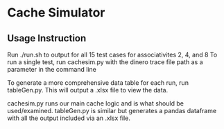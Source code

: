# Cache Simulator

## Usage Instruction

Run ./run.sh to output for all 15 test cases for associativites 2, 4, and 8
To run a single test, run cachesim.py with the dinero trace file path as a parameter in the command line

To generate a more comprehensive data table for each run, run tableGen.py. This will output a .xlsx file to view the data.

cachesim.py runs our main cache logic and is what should be used/examined.
tableGen.py is similar but generates a pandas dataframe with all the output included via an .xlsx file.
